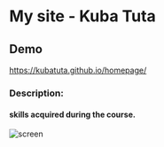# My site - Kuba Tuta

## Demo

https://kubatuta.github.io/homepage/


### Description:
#### skills acquired during the course.

![screen]()